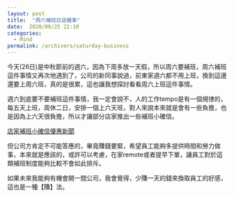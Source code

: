 ```yaml
---
layout: post
title:  "周六補班日這檔事"
date:  2020/09/25 22:10
categories: 
  - Mind
permalink: /archivers/saturday-business
---
```


今天(26日)是中秋節前的週六，因為下周多放一天假，所以周六要補班，周六補班這件事情又再次地遇到了，公司的新同事說過，前東家週六都不用上班，換到這邊還要上周六班，真的是很累，這也讓我想探討看看周六上班這件事情。

週六到底要不要補班這件事情，我一定會說不，人的工作tempo是有一個規律的，每五天上班，周休二日，安排一個上六天班，對人來說本來就是會有一些負擔，也是因為上六天很負擔，所以才讓部分店家推出一些補班小確信。

[店家補班小確信優惠新聞](https://www.ftvnews.com.tw/news/detail/2020925W0109)

但公司方肯定不可能答應的，畢竟賺錢要緊，希望員工能夠多提供時間和勞力做事，本來就是應該的，或許可以考慮，在家remote或者提早下單，讓員工對於這類補班制度能夠比較不會如此排斥。

如果未來我能夠有機會開一間公司，我會覺得，少賺一天的錢來換取員工的好感，這也是一種【賺】法。
